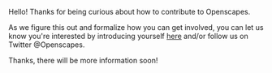 Hello! Thanks for being curious about how to contribute to Openscapes. 

As we figure this out and formalize how you can get involved, you can let us know you're interested by introducing yourself [here](https://github.com/Openscapes/leadership/issues/3) and/or follow us on Twitter @Openscapes. 

Thanks, there will be more information soon!
